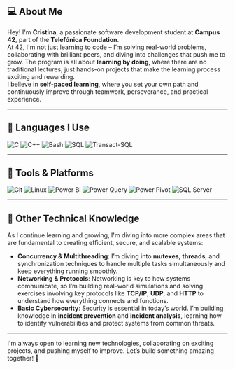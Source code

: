 ## 💻 About Me

Hey! I'm **Cristina**, a passionate software development student at **Campus 42**, part of the **Telefónica Foundation**.  
At 42, I'm not just learning to code – I’m solving real-world problems, collaborating with brilliant peers, and diving into challenges that push me to grow. The program is all about **learning by doing**, where there are no traditional lectures, just hands-on projects that make the learning process exciting and rewarding.  
I believe in **self-paced learning**, where you set your own path and continuously improve through teamwork, perseverance, and practical experience.

---

## 🚀 Languages I Use

<p align="left">
  <img src="https://img.shields.io/badge/C-%23A3D5FF?style=flat&logo=c&logoColor=white" alt="C" />
  <img src="https://img.shields.io/badge/C++-%23B3E0FF?style=flat&logo=c%2B%2B&logoColor=white" alt="C++" />
  <img src="https://img.shields.io/badge/Bash-%23D6EAF8?style=flat&logo=gnubash&logoColor=black" alt="Bash" />
  <img src="https://img.shields.io/badge/SQL-%23E3F2FD?style=flat&logo=sqlite&logoColor=black" alt="SQL" />
  <img src="https://img.shields.io/badge/Transact--SQL-%23D1E8FF?style=flat&logo=microsoftsqlserver&logoColor=black" alt="Transact-SQL" />
</p>

---

## 🔧 Tools & Platforms

<p align="left">
  <img src="https://img.shields.io/badge/Git-%23FADADD?style=flat&logo=git&logoColor=black" alt="Git" />
  <img src="https://img.shields.io/badge/Linux-%23D1F2EB?style=flat&logo=linux&logoColor=black" alt="Linux" />
  <img src="https://img.shields.io/badge/Power%20BI-%23FFF3CD?style=flat&logo=powerbi&logoColor=black" alt="Power BI" />
  <img src="https://img.shields.io/badge/Power%20Query-%23FFE0B2?style=flat&logo=microsoftpowerpoint&logoColor=black" alt="Power Query" />
  <img src="https://img.shields.io/badge/Power%20Pivot-%23FFECB3?style=flat&logo=microsoftpowerpoint&logoColor=black" alt="Power Pivot" />
  <img src="https://img.shields.io/badge/SQL%20Server-%23EAEDED?style=flat&logo=microsoftsqlserver&logoColor=black" alt="SQL Server" />
</p>

---

## 🧠 Other Technical Knowledge

As I continue learning and growing, I'm diving into more complex areas that are fundamental to creating efficient, secure, and scalable systems:

- **Concurrency & Multithreading**: I’m diving into **mutexes**, **threads**, and synchronization techniques to handle multiple tasks simultaneously and keep everything running smoothly.
- **Networking & Protocols**: Networking is key to how systems communicate, so I’m building real-world simulations and solving exercises involving key protocols like **TCP/IP**, **UDP**, and **HTTP** to understand how everything connects and functions.
- **Basic Cybersecurity**: Security is essential in today’s world. I’m building knowledge in **incident prevention** and **incident analysis**, learning how to identify vulnerabilities and protect systems from common threats.

---

I'm always open to learning new technologies, collaborating on exciting projects, and pushing myself to improve. Let’s build something amazing together! 🚀
